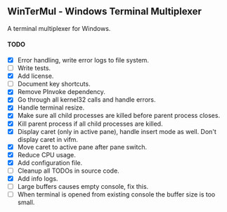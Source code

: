 ## WinTerMul - Windows Terminal Multiplexer

A terminal multiplexer for Windows.

#### TODO
- [x] Error handling, write error logs to file system.
- [ ] Write tests.
- [x] Add license.
- [ ] Document key shortcuts.
- [x] Remove PInvoke dependency.
- [x] Go through all kernel32 calls and handle errors.
- [x] Handle terminal resize.
- [x] Make sure all child processes are killed before parent process closes.
- [x] Kill parent process if all child processes are killed.
- [x] Display caret (only in active pane), handle insert mode as well. Don't display caret in vifm.
- [x] Move caret to active pane after pane switch.
- [x] Reduce CPU usage.
- [x] Add configuration file.
- [ ] Cleanup all TODOs in source code.
- [x] Add info logs.
- [ ] Large buffers causes empty console, fix this.
- [ ] When terminal is opened from existing console the buffer size is too small.
